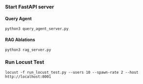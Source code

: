 ### Start FastAPI server

#### Query Agent

```
python3 query_agent_server.py
```

#### RAG Ablations

```
python3 rag_server.py
```

### Run Locust Test

```
locust -f run_locust_test.py --users 10 --spawn-rate 2 --host http://localhost:8001
```